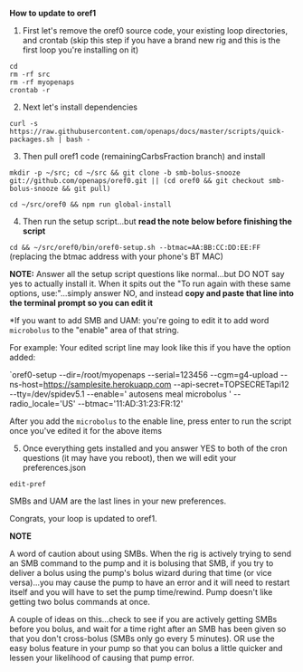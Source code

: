 **How to update to oref1**

1. First let's remove the oref0 source code, your existing loop directories, and crontab (skip this step if you have a brand new rig and this is the first loop you're installing on it)

```
cd
rm -rf src
rm -rf myopenaps
crontab -r
```

2. Next let's install dependencies 

`curl -s https://raw.githubusercontent.com/openaps/docs/master/scripts/quick-packages.sh | bash -`

3. Then pull oref1 code (remainingCarbsFraction branch) and install

`mkdir -p ~/src; cd ~/src && git clone -b smb-bolus-snooze git://github.com/openaps/oref0.git || (cd oref0 && git checkout smb-bolus-snooze && git pull)`


`cd ~/src/oref0 && npm run global-install`

4. Then run the setup script...but **read the note below before finishing the script**


`cd && ~/src/oref0/bin/oref0-setup.sh --btmac=AA:BB:CC:DD:EE:FF`  (replacing the btmac address with your phone's BT MAC)


**NOTE:**  Answer all the setup script questions like normal...but DO NOT say yes to actually install it.  When it spits out the "To run again with these same options, use:"...simply answer NO, and instead **copy and paste that line into the terminal prompt so you can edit it**

*If you want to add SMB and UAM: you're going to edit it to add word `microbolus` to the "enable" area of that string.

For example:  Your edited script line may look like this if you have the option added:

`oref0-setup --dir=/root/myopenaps --serial=123456 --cgm=g4-upload --ns-host=https://samplesite.herokuapp.com --api-secret=TOPSECRETapi12 --tty=/dev/spidev5.1 --enable=' autosens  meal  microbolus ' --radio_locale='US' --btmac='11:AD:31:23:FR:12' 

After you add the `microbolus` to the enable line, press enter to run the script once you've edited it for the above items

5. Once everything gets installed and you answer YES to both of the cron questions (it may have you reboot), then we will edit your preferences.json

`edit-pref`

SMBs and UAM are the last lines in your new preferences.

Congrats, your loop is updated to oref1.


**NOTE**

A word of caution about using SMBs.  When the rig is actively trying to send an SMB command to the pump and it is bolusing that SMB, if you try to deliver a bolus using the pump's bolus wizard during that time (or vice versa)...you may cause the pump to have an error and it will need to restart itself and you will have to set the pump time/rewind.  Pump doesn't like getting two bolus commands at once.

A couple of ideas on this...check to see if you are actively getting SMBs before you bolus, and wait for a time right after an SMB has been given so that you don't cross-bolus (SMBs only go every 5 minutes).  OR use the easy bolus feature in your pump so that you can bolus a little quicker and lessen your likelihood of causing that pump error.

